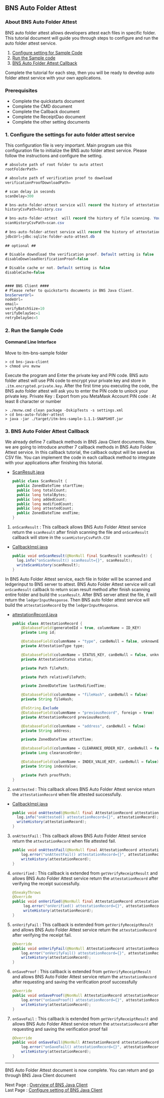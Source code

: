 ## BNS Auto Folder Attest

### About BNS Auto Folder Attest

BNS auto folder attest allows developers attest each files in specific folder. This tutorial document will guide you through steps to configure and run the auto folder attest service. 

<!-- no toc -->
1. [Configure setting for Sample Code](#1-configure-the-settings-for-sample-code)
2. [Run the Sample code](#2-run-the-sample-code)
3. [BNS Auto Folder Attest Callback](#3-BNS-Auto-Folder-Attest-Callback)

Complete the tutorial for each step, then you will be ready to develop auto folder attest service with your own applications.

### Prerequisites

- Complete the quickstarts document
- Complete the CMD document
- Complete the Callback document
- Complete the ReceiptDao document
- Complete the other setting documents


### 1. Configure the settings for auto folder attest service

This configuration file is very important. Main program use this configuration file to initialize the BNS auto folder attest service.
Please follow the instructions and configure the setting.

```Java
# absolute path of root folder to auto attest 
rootFolderPath=

# absolute path of verification proof to download
verificationProofDownloadPath=

# scan delay in seconds
scanDelay=300

# bns-auto-folder-attest service will record the history of attestation. You can set the filename and store path of the csv file 
historyCsvPath=history.csv

# bns-auto-folder-attest  will record the history of file scanning. You can set the filename and store path of the csv file
scanHistoryCsvPath=scan.csv
        
# bns-auto-folder-attest service will record the history of attestation. You can set the filename and store path of the csv file
jdbcUrl=jdbc:sqlite:folder-auto-attest.db
        
## optional ##

# Disable downdload the verification proof. Default setting is false
disableDownloadVerificationProof=false

# Disable cache or not. Default setting is false
disableCache=false
        

#### BNS Client ####
# Please refer to quickstarts documents in BNS Java Client.
bnsServerUrl=
nodeUrl=
email=
verifyBatchSize=10
verifyDelaySec=1
retryDelaySec=5
```

### 2. Run the Sample Code

#### Command Line Interface
Move to itm-bns-sample folder

```shell
> cd bns-java-client
> chmod u+x mvnw
```

Execute the program and Enter the private key and PIN code. BNS auto folder attest will use PIN code to encrypt your private key and store in `.itm.encrypted.private.key`.
After the first time you executing the code, the BNS auto folder attest will ask you to enter the PIN code to unlock your private key.
Private Key : Export from you MetaMask Account
PIN code : At least 8 character or number

```shell
> ./mvnw.cmd clean package -DskipTests -s settings.xml
> cd bns-auto-folder-attest
> java -jar ./target/itm-bns-sample-1.1.1-SNAPSHOT.jar
```

### 3. BNS Auto Folder Attest Callback

We already define 7 callback methods in BNS Java Client documents. Now, we are going to introduce another 7 callback methods in BNS Auto Folder Attest service.
In this callback tutorial, the callback output will be saved as CSV file. You can implement the code in each callback method to integrate with your applications after finishing this tutorial.

- [ScanResult.java](../src/main/java/com/itrustmachines/bnsautofolderattest/vo/ScanResult.java)
    ```java
    public class ScanResult {
      public ZonedDateTime startTime;
      public long totalCount;
      public long totalBytes;
      public long addedCount;
      public long modifiedCount;
      public long attestedCount;
      public ZonedDateTime endTime;
    }
    ```
1. `onScanResult` : This callback allows BNS Auto Folder Attest service return the `scanResult` after finish scanning the file and `onScanResult` callback will store in the `scanHistoryCsvPath.CSV`

- [CallbackImpl.java](../src/main/java/com/itrustmachines/bnsautofolderattest/service/CallbackImpl.java)

  ```java
  public void onScanResult(@NonNull final ScanResult scanResult) {
    log.info("onScanResult() scanResult={}", scanResult);
    writeScanHistory(scanResult);
  }
  ```


In BNS Auto Folder Attest service, each file in folder will be scanned and ledgerinput to BNS server to attest. BNS Auto Folder Attest service will call `onScanResult` callback to return scan result method after finish scanning entire folder and build the `scanResult`.
After BNS server attest the file, it will return the `ledgerInputResponse`. Then BNS auto folder attest service will build the `attestationRecord` by the `ledgerInputResponse`.

- [attestationRecord.java](../src/main/java/com/itrustmachines/bnsautofolderattest/vo/AttestationRecord.java)

    ```java
    public class AttestationRecord { 
        @DatabaseField(generatedId = true, columnName = ID_KEY)
        private Long id;

        @DatabaseField(columnName = "type", canBeNull = false, unknownEnumName = "UNKNOWN")
        private AttestationType type;

        @DatabaseField(columnName = STATUS_KEY, canBeNull = false, unknownEnumName = "UNKNOWN")
        private AttestationStatus status;

        private Path filePath;

        private Path relativeFilePath;

        private ZonedDateTime lastModifiedTime;

        @DatabaseField(columnName = "fileHash", canBeNull = false)
        private String fileHash;

        @ToString.Exclude
        @DatabaseField(columnName = "previousRecord", foreign = true)
        private AttestationRecord previousRecord;

        @DatabaseField(columnName = "address", canBeNull = false)
        private String address;

        private ZonedDateTime attestTime;

        @DatabaseField(columnName = CLEARANCE_ORDER_KEY, canBeNull = false)
        private Long clearanceOrder;

        @DatabaseField(columnName = INDEX_VALUE_KEY, canBeNull = false)
        private String indexValue;

        private Path proofPath;
    }
    ```


2. `onAttested` : This callback allows BNS Auto Folder Attest service return the `attestationRecord` when file attested successfully. 

- [CallbackImpl.java](../src/main/java/com/itrustmachines/bnsautofolderattest/service/CallbackImpl.java)

  ```java
  public void onAttested(@NonNull final AttestationRecord attestationRecord) {
    log.info("onAttested() attestationRecord={}", attestationRecord);
    writeHistory(attestationRecord);
  }
  ```

3. `onAttestFail` : This callback allows BNS Auto Folder Attest service return the `attestationRecord` when file attested fail.
    
    ```java
    public void onAttestFail(@NonNull final AttestationRecord attestationRecord) {
        log.error("onAttestFail() attestationRecord={}", attestationRecord);
        writeHistory(attestationRecord);
    }
    ```

4. `onVerified` : This callback is extended from `getVerifyReceiptResult` and allows BNS Auto Folder Attest service return the `attestationRecord` after verifying the receipt successfully. 
  
   ```java
   @SneakyThrows
   @Override
   public void onVerified(@NonNull final AttestationRecord attestationRecord) {
        log.error("onVerified() attestationRecord={}", attestationRecord);
        writeHistory(attestationRecord);
   }
   ```

5. `onVerifyFail` : This callback is extended from `getVerifyReceiptResult` and allows BNS Auto Folder Attest service return the `attestationRecord` after verifying the receipt fail.
    
    ```java
    @Override
    public void onVerifyFail(@NonNull AttestationRecord attestationRecord) {
        log.error("onVerifyFail() attestationRecord={}", attestationRecord);
        writeHistory(attestationRecord);
    }
    ```
6. `onSaveProof` : This callback is extended from `getVerifyReceiptResult` and allows BNS Auto Folder Attest service return the `attestationRecord` after requesting and saving the verification proof successfully

    ```java
    @Override
    public void onSaveProof(@NonNull AttestationRecord attestationRecord) {
        log.error("onSaveProof() attestationRecord={}", attestationRecord);
        writeHistory(attestationRecord);
    }
    ```

7. `onSaveFail` : This callback is extended from `getVerifyReceiptResult` and allows BNS Auto Folder Attest service return the `attestationRecord` after requesting and saving the verification proof fail
    
    ```java
    @Override
    public void onSaveFail(@NonNull AttestationRecord attestationRecord) {
        log.error("onSaveFail() attestationRecord={}", attestationRecord);
        writeHistory(attestationRecord);
    }
    ```
----
BNS Auto Folder Attest document is now complete. You can return and go through BNS Java Client document 

Next Page : [Overview of BNS Java Client](../../itm-bns-sample/doc/summary_en.md)  
Last Page : [Configure setting of BNS Java Client](../../itm-bns-sample/doc/other_setting_en.md)
